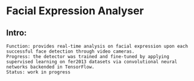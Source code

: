 # Facial Expression Analyser

## Intro:
    Function: provides real-time analysis on facial expression upon each successful face detection through video cameras.
    Progress: the detector was trained and fine-tuned by applying supervised learning on fer2013 datasets via convolutional neural networks backended in TensorFlow.
    Status: work in progress


        
        
